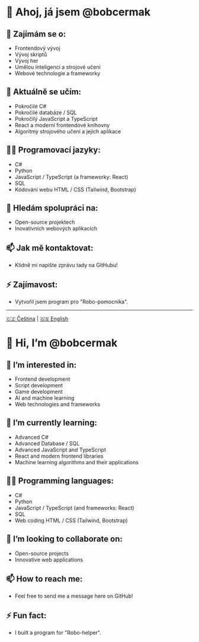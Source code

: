 # 👋 Ahoj, já jsem @bobcermak

## 👀 Zajímám se o:
- Frontendový vývoj
- Vývoj skriptů
- Vývoj her
- Umělou inteligenci a strojové učení
- Webové technologie a frameworky

## 🌱 Aktuálně se učím:
- Pokročilé C#
- Pokročilé databáze / SQL
- Pokročilý JavaScript a TypeScript
- React a moderní frontendové knihovny
- Algoritmy strojového učení a jejich aplikace

## 👨‍💻 Programovací jazyky:
- C#
- Python
- JavaScript / TypeScript (a frameworky: React)
- SQL
- Kódování webu HTML / CSS (Tailwind, Bootstrap)

## 💞️ Hledám spolupráci na:
- Open-source projektech
- Inovativních webových aplikacích

## 📫 Jak mě kontaktovat:
- Klidně mi napište zprávu tady na GitHubu!

## ⚡ Zajímavost:
- Vytvořil jsem program pro "Robo-pomocníka".

---

[🇨🇿 Čeština](#cz) | [🇬🇧 English](#en)

<a id="en"></a>

# 👋 Hi, I’m @bobcermak

## 👀 I’m interested in:
- Frontend development
- Script development
- Game development
- AI and machine learning
- Web technologies and frameworks

## 🌱 I’m currently learning:
- Advanced C#
- Advanced Database / SQL
- Advanced JavaScript and TypeScript
- React and modern frontend libraries
- Machine learning algorithms and their applications

## 👨‍💻 Programming languages:
- C#
- Python
- JavaScript / TypeScript (and frameworks: React)
- SQL
- Web coding HTML / CSS (Tailwind, Bootstrap)

## 💞️ I’m looking to collaborate on:
- Open-source projects
- Innovative web applications

## 📫 How to reach me:
- Feel free to send me a message here on GitHub!

## ⚡ Fun fact:
- I built a program for "Robo-helper".

<a id="cz"></a>

